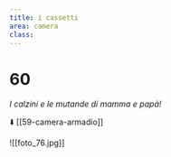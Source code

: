 ```yaml
---
title: i cassetti
area: camera
class:
---
```

# 60

_I calzini e le mutande di mamma e papà!_

⬇️ [[59-camera-armadio]]

![[foto_76.jpg]]